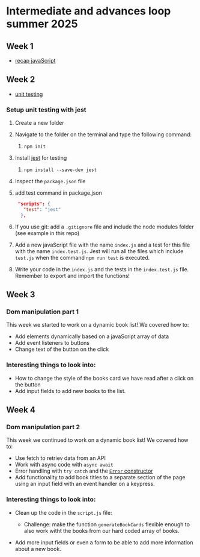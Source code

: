 # Intermediate and advances loop summer 2025

## Week 1

- [recap javaScript](./week1/index.js) 

## Week 2

- [unit testing](./week2/index.js)

### Setup unit testing with jest
1. Create a new folder
1. Navigate to the folder on the terminal and type the following command: 
	1. `npm init`
2. Install [jest](https://jestjs.io/docs/en/getting-started) for testing  
	1. `npm install --save-dev jest`
2. inspect the `package.json` file
2.  add test command in package.json 
    ```json
     "scripts": {
	   "test": "jest"
	  },
    ```
1. If you use git: add a `.gitignore` file and include the node modules folder (see example in this repo)

3. Add a new javaScript file with the name `index.js` and a test for this file with the name `index.test.js`. Jest will run all the files which include `test.js` when the command `npm run test` is executed.
4. Write your code in the `index.js` and the tests in the `index.test.js` file. Remember to export and import the functions!

## Week 3
### Dom manipulation part 1
This week we started to work on a dynamic book list! We covered how to:
- Add elements dynamically based on a javaScript array of data
- Add event listeners to buttons
- Change text of the button on the click

### Interesting things to look into: 
- How to change the style of the books card we have read after a click on the button
- Add input fields to add new books to the list.



## Week 4
### Dom manipulation part 2
This week we continued to work on a dynamic book list! We covered how to:
- Use fetch to retriev data from an API
- Work with async code with `async await`
- Error handling with `try catch` and the [`Error` constructor](https://developer.mozilla.org/en-US/docs/Web/JavaScript/Reference/Global_Objects/Error/Error)
- Add functionality to add book titles to a separate section of the page using an input field with an event handler on a keypress.


### Interesting things to look into: 

- Clean up the code in the `script.js` file:
	
	- Challenge: make the function `generateBookCards` flexible enough to also work witht the books from our hard coded array of books. 

- Add more input fields or even a form to be able to add more information about a new book. 


